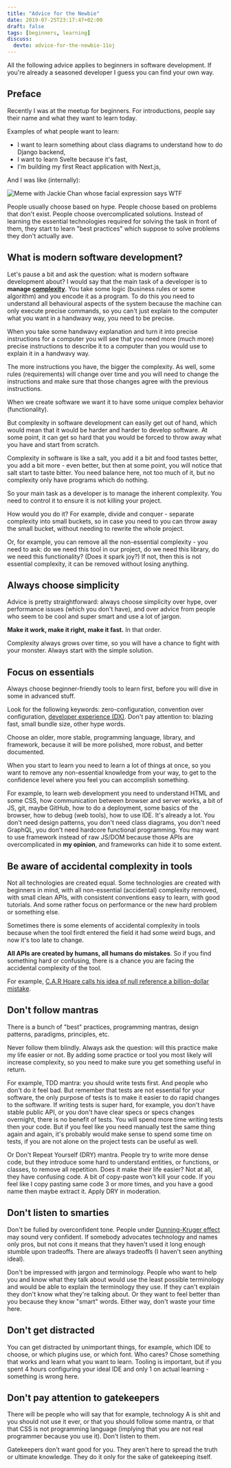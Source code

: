 ```yaml
---
title: "Advice for the Newbie"
date: 2019-07-25T23:17:47+02:00
draft: false
tags: [beginners, learning]
discuss:
  devto: advice-for-the-newbie-11oj
---
```


All the following advice applies to beginners in software development. If you're already a seasoned developer I guess you can find your own way.



## Preface

Recently I was at the meetup for beginners. For introductions, people say their name and what they want to learn today.

Examples of what people want to learn:

- I want to learn something about class diagrams to understand how to do Django backend,
- I want to learn Svelte because it's fast,
- I'm building my first React application with Next.js,

And I was like (internally):

![Meme with Jackie Chan whose facial expression says WTF](./Jackie-Chan-WTF.jpg)

People usually choose based on hype. People choose based on problems that don't exist. People choose overcomplicated solutions. Instead of learning the essential technologies required for solving the task in front of them, they start to learn "best practices" which suppose to solve problems they don't actually ave.

## What is modern software development?

Let's pause a bit and ask the question: what is modern software development about? I would say that the main task of a developer is to **manage [complexity](/posts/complexity/)**. You take some logic (business rules or some algorithm) and you encode it as a program. To do this you need to understand all behavioural aspects of the system because the machine can  only execute precise commands, so you can't just explain to the computer what you want in a handwavy way, you need to be precise.

When you take some handwavy explanation and turn it into precise instructions for a computer you will see that you need more (much more) precise instructions to describe it to a computer than you would use to explain it in a handwavy way.

The more instructions you have, the bigger the complexity. As well, some rules (requirements) will change over time and you will need to change the instructions and make sure that those changes agree with the previous instructions.

When we create software we want it to have some unique complex behavior (functionality).

But complexity in software development can easily get out of hand, which would mean that it would be harder and harder to develop software. At some point, it can get so hard that you would be forced to throw away what you have and start from scratch.

Complexity in software is like a salt, you add it a bit and food tastes better, you add a bit more - even better, but then at some point, you will notice that salt start to taste bitter. You need balance here, not too much of it, but no complexity only have programs which do nothing.

So your main task as a developer is to manage the inherent complexity. You need to control it to ensure it is not killing your project.

How would you do it? For example, divide and conquer - separate complexity into small buckets, so in case you need to you can throw away the small bucket, without needing to rewrite the whole project.

Or, for example, you can remove all the non-essential complexity - you need to ask: do we need this tool in our project, do we need this library, do we need this functionality? (Does it spark joy?) If not, then this is not essential complexity, it can be removed without losing anything.

## Always choose simplicity

Advice is pretty straightforward: always choose simplicity over hype, over performance issues (which you don't have), and over advice from people who seem to be cool and super smart and use a lot of jargon.

**Make it work, make it right, make it fast.** In that order.

Complexity always grows over time, so you will have a chance to fight with your monster. Always start with the simple solution.

## Focus on essentials

Always choose beginner-friendly tools to learn first, before you will dive in some in advanced stuff.

Look for the following keywords: zero-configuration, convention over configuration, [developer experience (DX)](/posts/evaluating-dx-of-a-programming-language). Don't pay attention to: blazing fast, small bundle size, other hype words.

Choose an older, more stable, programming language, library, and framework, because it will be more polished, more robust, and better documented.

When you start to learn you need to learn a lot of things at once, so you want to remove any non-essential knowledge from your way, to get to the confidence level where you feel you can accomplish something.

For example, to learn web development you need to understand HTML and some CSS, how communication between browser and server works, a bit of JS, git, maybe GitHub, how to do a deployment, some basics of the browser, how to debug (web tools), how to use IDE. It's already a lot. You don't need design patterns, you don't need class diagrams, you don't need GraphQL, you don't need hardcore functional programming. You may want to use framework instead of raw JS/DOM because those APIs are overcomplicated in **my opinion**, and frameworks can hide it to some extent.

## Be aware of accidental complexity in tools

Not all technologies are created equal. Some technologies are created with beginners in mind, with all non-essential (accidental) complexity removed, with small clean APIs, with consistent conventions easy to learn, with good tutorials. And some rather focus on performance or the new hard problem or something else.

Sometimes there is some elements of accidental complexity in tools because when the tool firdt entered the field it had some weird bugs, and now it's too late to change.

**All APIs are created by humans, all humans do mistakes**. So if you find something hard or confusing, there is a chance you are facing the accidental complexity of the tool.

For example, [C.A.R Hoare calls his idea of null reference a billion-dollar mistake](https://www.infoq.com/presentations/Null-References-The-Billion-Dollar-Mistake-Tony-Hoare/).

## Don't follow mantras

There is a bunch of "best" practices, programming mantras, design patterns, paradigms, principles, etc.

Never follow them blindly. Always ask the question: will this practice make my life easier or not. By adding some practice or tool you most likely will increase complexity, so you need to make sure you get something useful in return.

For example, TDD mantra: you should write tests first. And people who don't do it feel bad. But remember that tests are not essential for your software, the only purpose of tests is to make it easier to do rapid changes to the software. If writing tests is super hard, for example, you don't have stable public API, or you don't have clear specs or specs changes overnight, there is no benefit of tests. You will spend more time writing tests then your code. But if you feel like you need manually test the same thing again and again, it's probably would make sense to spend some time on tests, if you are not alone on the project tests can be useful as well.

Or Don't Repeat Yourself (DRY) mantra. People try to write more dense code, but they introduce some hard to understand entities, or functions, or classes, to remove all repetition. Does it make their life easier? Not at all, they have confusing code. A bit of copy-paste won't kill your code. If you feel like I copy pasting same code 3 or more times, and you have a good name then maybe extract it. Apply DRY in moderation.

## Don't listen to smarties

Don't be fulled by overconfident tone. People under [Dunning-Kruger effect](https://ed.ted.com/lessons/why-incompetent-people-think-they-re-amazing-david-dunning) may sound very confident. If somebody advocates technology and names only pros, but not cons it means that they haven't used it long enough stumble upon tradeoffs. There are always tradeoffs (I haven't seen anything ideal).

Don't be impressed with jargon and terminology. People who want to help you and know what they talk about would use the least possible terminology and would be able to explain the terminology they use. If they can't explain they don't know what they're talking about. Or they want to feel better than you because they know "smart" words. Either way, don't waste your time here.

## Don't get distracted

You can get distracted by unimportant things, for example, which IDE to choose, or which plugins use, or which font. Who cares? Chose something that works and learn what you want to learn. Tooling is important, but if you spent 4 hours configuring your ideal IDE and only 1 on actual learning -  something is wrong here.

## Don't pay attention to gatekeepers

There will be people who will say that for example, technology A is shit and you should not use it ever, or that you should follow some mantra, or that that CSS is not programming language (implying that you are not real programmer because you use it). Don't listen to them.

Gatekeepers don't want good for you. They aren't here to spread the truth or ultimate knowledge. They do it only for the sake of gatekeeping itself.
